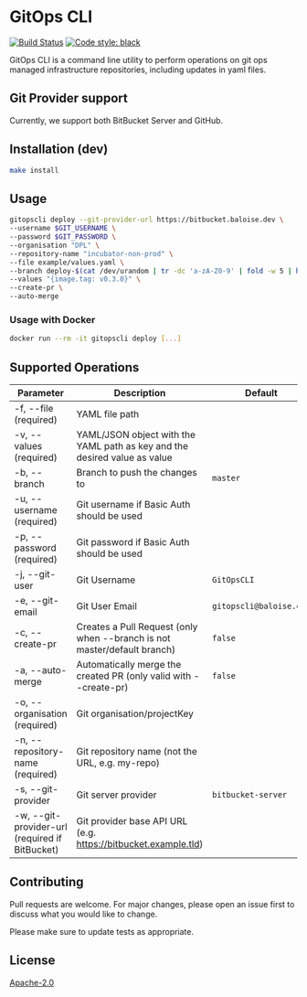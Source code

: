 # GitOps CLI
[![Build Status](https://travis-ci.org/baloise-incubator/gitopscli.svg?branch=master)](https://travis-ci.org/baloise-incubator/gitopscli) 
[![Code style: black](https://img.shields.io/badge/code%20style-black-000000.svg)](https://github.com/psf/black) 

GitOps CLI is a command line utility to perform operations on git ops managed infrastructure repositories, including updates in yaml files.

## Git Provider support
Currently, we support both BitBucket Server and GitHub.

## Installation (dev)

```bash
make install
```

## Usage
```bash
gitopscli deploy --git-provider-url https://bitbucket.baloise.dev \
--username $GIT_USERNAME \
--password $GIT_PASSWORD \
--organisation "DPL" \
--repository-name "incubator-non-prod" \
--file example/values.yaml \
--branch deploy-$(cat /dev/urandom | tr -dc 'a-zA-Z0-9' | fold -w 5 | head -n 1) \
--values "{image.tag: v0.3.0}" \
--create-pr \
--auto-merge
```

### Usage with Docker
```bash
docker run --rm -it gitopscli deploy [...]
```

## Supported Operations

Parameter        | Description   | Default
------------ | ------------- | -------------
-f, --file (required) | YAML file path | 
-v, --values (required)| YAML/JSON object with the YAML path as key and the desired value as value |
-b, --branch | Branch to push the changes to | `master`
-u, --username (required)| Git username if Basic Auth should be used |
-p, --password (required)| Git password if Basic Auth should be used |
-j, --git-user| Git Username | `GitOpsCLI`
-e, --git-email| Git User Email | `gitopscli@baloise.dev`
-c, --create-pr| Creates a Pull Request (only when --branch is not master/default branch) | `false`
-a, --auto-merge| Automatically merge the created PR (only valid with --create-pr) | `false`
-o, --organisation (required)| Git organisation/projectKey |
-n, --repository-name (required)| Git repository name (not the URL, e.g. my-repo) |
-s, --git-provider | Git server provider | `bitbucket-server`
-w, --git-provider-url (required if BitBucket) | Git provider base API URL (e.g. https://bitbucket.example.tld) |


## Contributing
Pull requests are welcome. For major changes, please open an issue first to discuss what you would like to change.

Please make sure to update tests as appropriate.

## License
[Apache-2.0](https://choosealicense.com/licenses/apache-2.0/)
